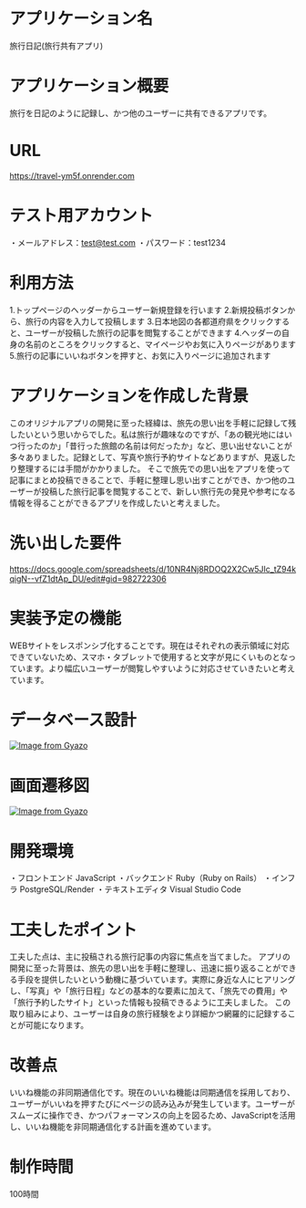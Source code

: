 # アプリケーション名
旅行日記(旅行共有アプリ)

# アプリケーション概要
旅行を日記のように記録し、かつ他のユーザーに共有できるアプリです。

# URL
https://travel-ym5f.onrender.com

# テスト用アカウント
・メールアドレス：test@test.com
・パスワード：test1234

# 利用方法
1.トップページのヘッダーからユーザー新規登録を行います
2.新規投稿ボタンから、旅行の内容を入力して投稿します
3.日本地図の各都道府県をクリックすると、ユーザーが投稿した旅行の記事を閲覧することができます
4.ヘッダーの自身の名前のところをクリックすると、マイページやお気に入りページがあります
5.旅行の記事にいいねボタンを押すと、お気に入りページに追加されます

# アプリケーションを作成した背景
このオリジナルアプリの開発に至った経緯は、旅先の思い出を手軽に記録して残したいという思いからでした。私は旅行が趣味なのですが、「あの観光地にはいつ行ったのか」「昔行った旅館の名前は何だったか」など、思い出せないことが多々ありました。記録として、写真や旅行予約サイトなどありますが、見返したり整理するには手間がかかりました。
そこで旅先での思い出をアプリを使って記事にまとめ投稿できることで、手軽に整理し思い出すことができ、かつ他のユーザーが投稿した旅行記事を閲覧することで、新しい旅行先の発見や参考になる情報を得ることができるアプリを作成したいと考えました。

# 洗い出した要件
https://docs.google.com/spreadsheets/d/10NR4Nj8RDOQ2X2Cw5JIc_tZ94kqigN--vfZ1dtAp_DU/edit#gid=982722306

# 実装予定の機能
WEBサイトをレスポンシブ化することです。現在はそれぞれの表示領域に対応できていないため、スマホ・タブレットで使用すると文字が見にくいものとなっています。より幅広いユーザーが閲覧しやすいように対応させていきたいと考えています。

# データベース設計
[![Image from Gyazo](https://i.gyazo.com/8d2ae2b8d340f6afb93f04937692d1ed.png)](https://gyazo.com/8d2ae2b8d340f6afb93f04937692d1ed)

# 画面遷移図
[![Image from Gyazo](https://i.gyazo.com/076b1d59be73d069f1b7c01ecbb06704.png)](https://gyazo.com/076b1d59be73d069f1b7c01ecbb06704)

# 開発環境
・フロントエンド
 JavaScript
・バックエンド
Ruby（Ruby on Rails）
・インフラ
PostgreSQL/Render
・テキストエディタ
Visual Studio Code

# 工夫したポイント
工夫した点は、主に投稿される旅行記事の内容に焦点を当てました。
アプリの開発に至った背景は、旅先の思い出を手軽に整理し、迅速に振り返ることができる手段を提供したいという動機に基づいています。実際に身近な人にヒアリングし、「写真」や「旅行日程」などの基本的な要素に加えて、「旅先での費用」や「旅行予約したサイト」といった情報も投稿できるように工夫しました。
この取り組みにより、ユーザーは自身の旅行経験をより詳細かつ網羅的に記録することが可能になります。

# 改善点
いいね機能の非同期通信化です。現在のいいね機能は同期通信を採用しており、ユーザーがいいねを押すたびにページの読み込みが発生しています。ユーザーがスムーズに操作でき、かつパフォーマンスの向上を図るため、JavaScriptを活用し、いいね機能を非同期通信化する計画を進めています。

# 制作時間
100時間